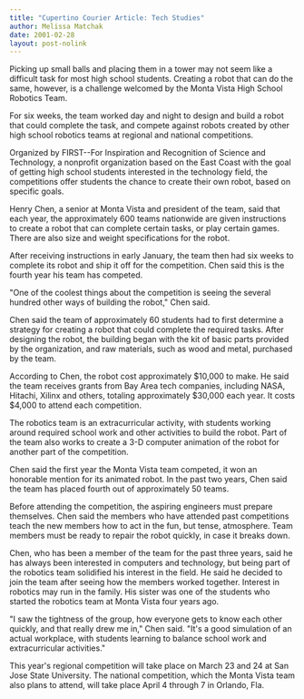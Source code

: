 ```yaml
---
title: "Cupertino Courier Article: Tech Studies"
author: Melissa Matchak
date: 2001-02-28
layout: post-nolink
---
```


Picking up small balls and placing them in a tower may not seem like a difficult
task for most high school students. Creating a robot that can do the same,
however, is a challenge welcomed by the Monta Vista High School Robotics Team.

For six weeks, the team worked day and night to design and build a robot that
could complete the task, and compete against robots created by other high school
robotics teams at regional and national competitions.

Organized by FIRST--For Inspiration and Recognition of Science and Technology, a
nonprofit organization based on the East Coast with the goal of getting high
school students interested in the technology field, the competitions offer
students the chance to create their own robot, based on specific goals.

Henry Chen, a senior at Monta Vista and president of the team, said that each
year, the approximately 600 teams nationwide are given instructions to create a
robot that can complete certain tasks, or play certain games. There are also
size and weight specifications for the robot.

After receiving instructions in early January, the team then had six weeks to
complete its robot and ship it off for the competition. Chen said this is the
fourth year his team has competed.

"One of the coolest things about the competition is seeing the several hundred
other ways of building the robot," Chen said.

Chen said the team of approximately 60 students had to first determine a
strategy for creating a robot that could complete the required tasks. After
designing the robot, the building began with the kit of basic parts provided by
the organization, and raw materials, such as wood and metal, purchased by the
team.

According to Chen, the robot cost approximately $10,000 to make. He said the
team receives grants from Bay Area tech companies, including NASA, Hitachi,
Xilinx and others, totaling approximately $30,000 each year. It costs $4,000 to
attend each competition.

The robotics team is an extracurricular activity, with students working around
required school work and other activities to build the robot. Part of the team
also works to create a 3-D computer animation of the robot for another part of
the competition.

Chen said the first year the Monta Vista team competed, it won an honorable
mention for its animated robot. In the past two years, Chen said the team has
placed fourth out of approximately 50 teams.

Before attending the competition, the aspiring engineers must prepare
themselves. Chen said the members who have attended past competitions teach the
new members how to act in the fun, but tense, atmosphere. Team members must be
ready to repair the robot quickly, in case it breaks down.

Chen, who has been a member of the team for the past three years, said he has
always been interested in computers and technology, but being part of the
robotics team solidified his interest in the field. He said he decided to join
the team after seeing how the members worked together. Interest in robotics may
run in the family. His sister was one of the students who started the robotics
team at Monta Vista four years ago.

"I saw the tightness of the group, how everyone gets to know each other quickly,
and that really drew me in," Chen said. "It's a good simulation of an actual
workplace, with students learning to balance school work and extracurricular
activities."

This year's regional competition will take place on March 23 and 24 at San Jose
State University. The national competition, which the Monta Vista team also
plans to attend, will take place April 4 through 7 in Orlando, Fla.
